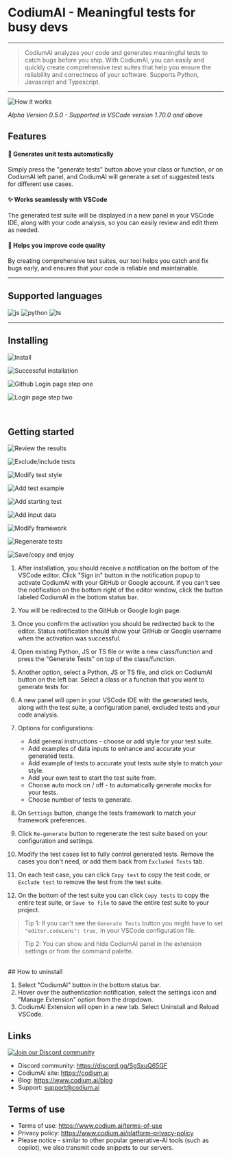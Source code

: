 # CodiumAI - Meaningful tests for busy devs

---

> CodiumAI analyzes your code and generates meaningful tests to catch bugs before you ship. With CodiumAI, you can easily and quickly create comprehensive test suites that help you ensure the reliability and correctness of your software. Supports Python, Javascript and Typescript.

---

![How it works](https://raw.githubusercontent.com/Codium-ai/codiumai-vscode-release/main/media/docs/v04-qa9.gif)

_Alpha Version 0.5.0 - Supported in VSCode version 1.70.0 and above_

## Features

#### 🤖 Generates unit tests automatically

Simply press the "generate tests" button above your class or function, or on CodiumAI left panel, and CodiumAI will generate a set of suggested tests for different use cases.

#### ✨ Works seamlessly with VSCode

The generated test suite will be displayed in a new panel in your VSCode IDE, along with your code analysis, so you can easily review and edit them as needed.

#### 🚀 Helps you improve code quality

By creating comprehensive test suites, our tool helps you catch and fix bugs early, and ensures that your code is reliable and maintainable.

---

## Supported languages

![js](https://raw.githubusercontent.com/Codium-ai/codiumai-vscode-release/main/media/docs/js.jpg) ![python](https://raw.githubusercontent.com/Codium-ai/codiumai-vscode-release/main/media/docs/python.jpg) ![ts](https://raw.githubusercontent.com/Codium-ai/codiumai-vscode-release/main/media/docs/ts.jpg)

---

## Installing

![Install](https://raw.githubusercontent.com/Codium-ai/codiumai-vscode-release/main/media/docs/Step1.png)
<br>

![Successful installation](https://raw.githubusercontent.com/Codium-ai/codiumai-vscode-release/main/media/docs/Step2.png)
<br>

![Github Login page step one](https://raw.githubusercontent.com/Codium-ai/codiumai-vscode-release/main/media/docs/Step3.png)
<br>

![Login page step two](https://raw.githubusercontent.com/Codium-ai/codiumai-vscode-release/main/media/docs/Step4.png)

<br>

## Getting started

![Review the results](https://raw.githubusercontent.com/Codium-ai/codiumai-vscode-release/main/media/docs/Step5.png)
<br>

![Exclude/include tests](https://raw.githubusercontent.com/Codium-ai/codiumai-vscode-release/main/media/docs/Step6.png)
<br>

![Modify test style](https://raw.githubusercontent.com/Codium-ai/codiumai-vscode-release/main/media/docs/Step7.png)
<br>

![Add test example](https://raw.githubusercontent.com/Codium-ai/codiumai-vscode-release/main/media/docs/Step8.png)
<br>

![Add starting test](https://raw.githubusercontent.com/Codium-ai/codiumai-vscode-release/main/media/docs/Step9.png)
<br>

![Add input data](https://raw.githubusercontent.com/Codium-ai/codiumai-vscode-release/main/media/docs/Step10.png)
<br>

![Modify framework](https://raw.githubusercontent.com/Codium-ai/codiumai-vscode-release/main/media/docs/Step11.png)
<br>

![Regenerate tests](https://raw.githubusercontent.com/Codium-ai/codiumai-vscode-release/main/media/docs/Step12.png)
<br>

![Save/copy and enjoy](https://raw.githubusercontent.com/Codium-ai/codiumai-vscode-release/main/media/docs/Step13.png)
<br>

1. After installation, you should receive a notification on the bottom of the VSCode editor. Click "Sign in" button in the notification popup to activate CodiumAI with your GitHub or Google account. If you can't see the notification on the bottom right of the editor window, click the button labeled CodiumAI in the bottom status bar.

2. You will be redirected to the GitHub or Google login page.

3. Once you confirm the activation you should be redirected back to the editor. Status notification should show your GitHub or Google username when the activation was successful.

4. Open existing Python, JS or TS file or write a new class/function and press the "Generate Tests" on top of the class/function.

5. Another option, select a Python, JS or TS file, and click on CodiumAI button on the left bar. Select a class or a function that you want to generate tests for.

6. A new panel will open in your VSCode IDE with the generated tests, along with the test suite, a configuration panel, excluded tests and your code analysis.

7. Options for configurations:

   - Add general instructions - choose or add style for your test suite.
   - Add examples of data inputs to enhance and accurate your generated tests.
   - Add example of tests to accurate yout tests suite style to match your style.
   - Add your own test to start the test suite from.
   - Choose auto mock on / off - to automatically generate mocks for your tests.
   - Choose number of tests to generate.

8. On `Settings` button, change the tests framework to match your framework preferences.

9. Click `Re-generate` button to regenerate the test suite based on your configuration and settings.

10. Modify the test cases list to fully control generated tests. Remove the cases you don't need, or add them back from `Excluded Tests` tab.

11. On each test case, you can click `Copy test` to copy the test code, or `Exclude test` to remove the test from the test suite.

12. On the bottom of the test suite you can click `Copy tests` to copy the entire test suite, or `Save to file` to save the entire test suite to your project.

> Tip 1: If you can't see the `Generate Tests` button you might have to set `"editor.codeLens": true,` in your VSCode configuration file.
> <br>

> Tip 2: You can show and hide CodiumAI panel in the extension settings or from the command palette.
> <br>

<br>
## How to uninstall

1. Select "CodiumAI" button in the bottom status bar.
2. Hover over the authentication notification, select the settings icon and "Manage Extension" option from the dropdown.
3. CodiumAI Extension will open in a new tab. Select Uninstall and Reload VSCode.

## Links

[![Join our Discord community](https://raw.githubusercontent.com/Codium-ai/codiumai-vscode-release/main/media/docs/Joincommunity.png)](https://discord.gg/SgSxuQ65GF)

- Discord community: https://discord.gg/SgSxuQ65GF
- CodiumAI site: https://codium.ai
- Blog: https://www.codium.ai/blog
- Support: support@codium.ai

## Terms of use

- Terms of use: https://www.codium.ai/terms-of-use
- Privacy policy: https://www.codium.ai/platform-privacy-policy
- Please notice - similar to other popular generative-AI tools (such as copilot), we also transmit code snippets to our servers.
